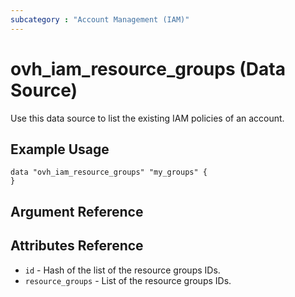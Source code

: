 ```yaml
---
subcategory : "Account Management (IAM)"
---
```


# ovh_iam_resource_groups (Data Source)

Use this data source to list the existing IAM policies of an account.

## Example Usage

```hcl
data "ovh_iam_resource_groups" "my_groups" {
}
```

## Argument Reference

## Attributes Reference

* `id` - Hash of the list of the resource groups IDs.
* `resource_groups` - List of the resource groups IDs.

